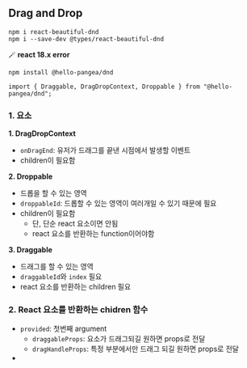 ## Drag and Drop

```
npm i react-beautiful-dnd
npm i --save-dev @types/react-beautiful-dnd
```



🪄 **react 18.x error**

```
npm install @hello-pangea/dnd

import { Draggable, DragDropContext, Droppable } from "@hello-pangea/dnd";
```





### 1. 요소

**1. DragDropContext**

- `onDragEnd`: 유저가 드래그를 끝낸 시점에서 발생할 이벤트
- children이 필요함

**2. Droppable**

- 드롭을 할 수 있는 영역
- `droppableId`: 드롭할 수 있는 영역이 여러개일 수 있기 때문에 필요
- children이 필요함
  - 단, 단순 react 요소이면 안됨
  - react 요소를 반환하는 function이어야함

**3. Draggable**

- 드래그를 할 수 있는 영역
- `draggableId`와 `index` 필요
- react 요소를 반환하는 children 필요



### 2. React 요소를 반환하는 chidren 함수

- `provided`: 첫번째 argument
  - `draggableProps`: 요소가 드래그되길 원하면 props로 전달
  - `dragHandleProps`: 특정 부분에서만 드래그 되길 원하면 props로 전달
- 





